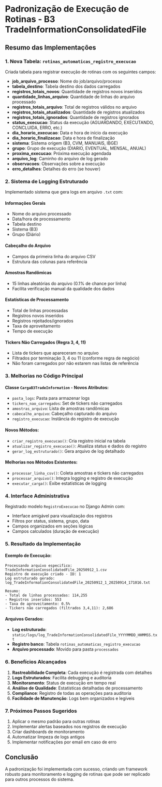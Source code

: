 # Padronização de Execução de Rotinas - B3 TradeInformationConsolidatedFile

## Resumo das Implementações

### 1. Nova Tabela: `rotinas_automaticas_registro_execucao`

Criada tabela para registrar execução de rotinas com os seguintes campos:

- **job_arquivo_processo**: Nome do job/arquivo/processo
- **tabela_destino**: Tabela destino dos dados carregados
- **registros_totais_novos**: Quantidade de registros novos inseridos
- **quantidade_linhas_arquivo**: Quantidade de linhas do arquivo processado
- **registros_totais_arquivo**: Total de registros válidos no arquivo
- **registros_totais_atualizados**: Quantidade de registros atualizados
- **registros_totais_ignorados**: Quantidade de registros ignorados
- **status_execucao**: Status da execução (AGUARDANDO, EXECUTANDO, CONCLUIDA, ERRO, etc.)
- **dia_horario_execucao**: Data e hora de início da execução
- **dia_horario_finalizacao**: Data e hora de finalização
- **sistema**: Sistema origem (B3, CVM, MANUAIS, IBGE)
- **grupo**: Grupo de execução (DIARIO, EVENTUAL, MENSAL, ANUAL)
- **proxima_execucao**: Próxima execução agendada
- **arquivo_log**: Caminho do arquivo de log gerado
- **observacoes**: Observações sobre a execução
- **erro_detalhes**: Detalhes do erro (se houver)

### 2. Sistema de Logging Estruturado

Implementado sistema que gera logs em arquivo `.txt` com:

#### Informações Gerais
- Nome do arquivo processado
- Data/hora de processamento
- Tabela destino
- Sistema (B3)
- Grupo (Diário)

#### Cabeçalho do Arquivo
- Campos da primeira linha do arquivo CSV
- Estrutura das colunas para referência

#### Amostras Randômicas
- 15 linhas aleatórias do arquivo (0.1% de chance por linha)
- Facilita verificação manual da qualidade dos dados

#### Estatísticas de Processamento
- Total de linhas processadas
- Registros novos inseridos
- Registros rejeitados/ignorados
- Taxa de aproveitamento
- Tempo de execução

#### Tickers Não Carregados (Regra 3, 4, 11)
- Lista de tickers que apareceram no arquivo
- Filtrados por terminação 3, 4 ou 11 (conforme regra de negócio)
- Não foram carregados por não estarem nas listas de referência

### 3. Melhorias no Código Principal

#### Classe `CargaB3TradeInformation` - Novos Atributos:
- `pasta_logs`: Pasta para armazenar logs
- `tickers_nao_carregados`: Set de tickers não carregados
- `amostras_arquivo`: Lista de amostras randômicas
- `cabecalho_arquivo`: Cabeçalho capturado do arquivo
- `registro_execucao`: Instância do registro de execução

#### Novos Métodos:
- `criar_registro_execucao()`: Cria registro inicial na tabela
- `atualizar_registro_execucao()`: Atualiza status e dados do registro
- `gerar_log_estruturado()`: Gera arquivo de log detalhado

#### Melhorias nos Métodos Existentes:
- `processar_linha_csv()`: Coleta amostras e tickers não carregados
- `processar_arquivo()`: Integra logging e registro de execução
- `executar_carga()`: Exibe estatísticas de logging

### 4. Interface Administrativa

Registrado modelo `RegistroExecucao` no Django Admin com:
- Interface amigável para visualização dos registros
- Filtros por status, sistema, grupo, data
- Campos organizados em seções lógicas
- Campos calculados (duração de execução)

### 5. Resultado da Implementação

#### Exemplo de Execução:
```
Processando arquivo especifico: TradeInformationConsolidatedFile_20250912_1.csv
Registro de execução criado - ID: 1
Log estruturado gerado: log_TradeInformationConsolidatedFile_20250912_1_20250914_171016.txt

Resumo:
- Total de linhas processadas: 114,255
- Registros inseridos: 553
- Taxa de aproveitamento: 0.5%
- Tickers não carregados (filtrados 3,4,11): 2,686
```

#### Arquivos Gerados:
- **Log estruturado**: `static/logs/log_TradeInformationConsolidatedFile_YYYYMMDD_HHMMSS.txt`
- **Registro banco**: Tabela `rotinas_automaticas_registro_execucao`
- **Arquivo processado**: Movido para pasta `processados`

### 6. Benefícios Alcançados

1. **Rastreabilidade Completa**: Cada execução é registrada com detalhes
2. **Logs Estruturados**: Facilita debugging e auditoria
3. **Monitoramento**: Status de execução em tempo real
4. **Análise de Qualidade**: Estatísticas detalhadas de processamento
5. **Compliance**: Registro de todas as operações para auditoria
6. **Facilidade de Manutenção**: Logs bem organizados e legíveis

### 7. Próximos Passos Sugeridos

1. Aplicar o mesmo padrão para outras rotinas
2. Implementar alertas baseados nos registros de execução
3. Criar dashboards de monitoramento
4. Automatizar limpeza de logs antigos
5. Implementar notificações por email em caso de erro

## Conclusão

A padronização foi implementada com sucesso, criando um framework robusto para monitoramento e logging de rotinas que pode ser replicado para outros processos do sistema.
